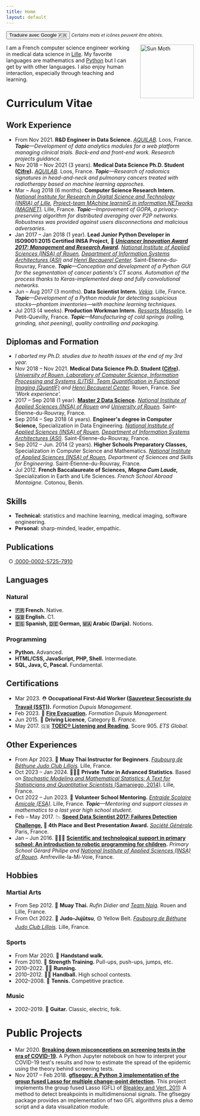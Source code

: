 ```yaml
---
title: Home
layout: default
---
```


<button onclick="window.location.href='https://alexandrehuat-github-io.translate.goog/?_x_tr_sl=en&_x_tr_tl=fr&_x_tr_hl=fr&_x_tr_pto=wapp';">Traduire avec Google 🇫🇷</button>
<small>*Certains mots et icônes peuvent être altérés.*</small>

<img src="https://www.pokepedia.fr/images/4/47/Pyrax-NB.png" alt="Sun Moth" width="144" style="float: right; margin-left: 2em;">

I am a French computer science engineer working in medical data science in [Lille](https://goo.gl/maps/Hhj2u9o7F45jnyJi8).
My favorite languages are mathematics and [Python](https://www.python.org/) but I can get by with other languages.
I also enjoy human interaction, especially through teaching and learning.

# Curriculum Vitae

## Work Experience

* From Nov 2021. **R&D Engineer in Data Science.** *[AQUILAB](https://www.aquilab.com/).* Loos, France. *__Topic__—Development of data analytics modules for a web platform managing clinical trials. Back-end and front-end work. Research projects guidance.*
* Nov 2018 – Nov 2021 (3 years). **Medical Data Science Ph.D. Student ([Cifre](https://www.anrt.asso.fr/fr/le-dispositif-cifre-7844)).** *[AQUILAB](https://www.aquilab.com/).* Loos, France. *__Topic__—Research of radiomics signatures in head-and-neck and pulmonary cancers treated with radiotherapy based on machine learning approches.*
* Mar – Aug 2018 (6 months).  **Computer Science Research Intern.** *[National Institute for Research in Digital Science and Technology (INRIA) of Lille](https://www.inria.fr/centre/lille), [Project-team MAchine learninG in information NETworks (MAGNET)](https://team.inria.fr/magnet).* Lille, France. *__Topic__—Improvement of GOPA, a privacy-preserving algorithm for distributed averaging over P2P networks. Robustness was provided against users disconnections and malicious adversaries.*
* Jan 2017 – Jan 2018 (1 year). **Lead Junior Python Developer in ISO9001:2015 Certified INSA Project,** 🏅 **_[Unicancer Innovation Award 2017: Management and Research Award](http://www.unicancer.fr/actualites/groupe/prix-unicancer-innovation-2017-les-centres-reinventent-cancerologie-pour-les-patients#bodycomp)._** *[National Institute of Applied Sciences (INSA) of Rouen](https://www.insa-rouen.fr), [Department of Information Systems Architectures (ASI)](http://asi.insa-rouen.fr) and [Henri Becquerel Center](http://www.becquerel.fr).* Saint-Étienne-du-Rouvray, France. *__Topic__—Conception and development of a Python GUI for the segmentation of cancer patients's CT scans. Automation of the process thanks to Keras-implemented deep and fully convolutional networks.*
* Jun – Aug 2017 (3 months). **Data Scientist Intern.** *[Vekia](http://www.vekia.fr).* Lille, France. *__Topic__—Development of a Python module for detecting suspicious stocks—phantom inventories—with machine learning techniques.*
* Jul 2013 (4 weeks). **Production Workman Intern.** *[Ressorts Masselin](http://www.masselin.com).* Le Petit-Quevilly, France. _**Topic**—Manufacturing of cold springs (rolling, grinding, shot peening), quality controlling and packaging._

## Diplomas and Formation

* _I aborted my Ph.D. studies due to health issues at the end of my 3rd year._
* Nov 2018 – Nov 2021. **Medical Data Science Ph.D. Student ([Cifre](https://www.anrt.asso.fr/fr/le-dispositif-cifre-7844)).** *[University of Rouen, Laboratory of Computer Science, Information Processing and Systems (LITIS), Team Quantification in Functional Imaging (QuantIF)](http://www.litislab.fr/equipe/quantif) and [Henri Becquerel Center](https://www.becquerel.fr/la-recherche/recherche-fondamentale).* Rouen, France. *See 'Work experience'.*
* 2017 – Sep 2018 (1 year). **[Master 2 Data Science](http://mastersid.univ-rouen.fr/en/sd.php).** *[National Institute of Applied Sciences (INSA) of Rouen](https://www.insa-rouen.fr) and [University of Rouen](http://www.univ-rouen.fr).* Saint-Étienne-du-Rouvray, France.
* Sep 2014 – Sep 2018 (4 years). **Engineer's degree in Computer Science,** Specialization in Data Engineering. *[National Institute of Applied Sciences (INSA) of Rouen](https://www.insa-rouen.fr), [Department of Information Systems Architectures (ASI)](http://asi.insa-rouen.fr).* Saint-Étienne-du-Rouvray, France.
* Sep 2012 – Jun. 2014 (2 years). **Higher Schools Preparatory Classes,** Specialization in Computer Science and Mathematics. *[National Institute of Applied Sciences (INSA) of Rouen](https://www.insa-rouen.fr), Department of Sciences and Skills for Engineering.* Saint-Étienne-du-Rouvray, France.
* Jul 2012. **French Baccalaureate of Sciences,** **_Magna Cum Laude,_** Specialization in Earth and Life Sciences. *French School Abroad Montaigne.* Cotonou, Benin.

## Skills

* **Technical:** statistics and machine learning, medical imaging, software engineering.
* **Personal:** sharp-minded, leader, empathic.

## Publications

<a
id="cy-effective-orcid-url"
class="underline"
href="https://orcid.org/0000-0002-5725-7910"
target="orcid.widget"
rel="me noopener noreferrer"
style="vertical-align: top">
  <img src="https://orcid.org/assets/vectors/orcid.logo.icon.svg"
  style="margin-inline-start: 0.5em; height: 1em;"
  alt="ORCID iD"/>
  0000-0002-5725-7910
</a>

<div>
<script src="https://bibbase.org/show?bib=https%3A%2F%2Fraw.githubusercontent.com%2Falexandrehuat%2Falexandrehuat.github.io%2Fmaster%2Fmy_publications.bib&jsonp=1&folding=1&commas=1"></script>
</div>

## Languages

### Natural

* **🇫🇷 French.** Native.
* **🇬🇧 English.** C1.
* **🇪🇸 Spanish, 🇩🇪 German, 🇲🇦 Arabic (Darija).** Notions.

### Programming

* **Python.** Advanced.
* **HTML/CSS, JavaScript, PHP, Shell.** Intermediate.
* **SQL, Java, C, Pascal.** Fundamental.

## Certifications

* Mar 2023. ⛑️ **Occupational First-Aid Worker ([Sauveteur Secouriste du Travail (SST)](https://www.fdmformation.fr/formation-sst)).** *Formation Dupuis Management.*
* Feb 2023. 🦺 **[Fire Evacuation](https://www.fdmformation.fr/formation-securite-incendie).** *Formation Dupuis Management.*
* Jun 2015. 🚗 **Driving Licence**, Category B. *France.*
* May 2017. 🇬🇧 **[TOEIC® Listening and Reading](https://www.etsglobal.org/fr/en/test-type-family/toeic-listening-and-reading-test)**, Score 905. *ETS Global.*

## Other Experiences

* From Apr 2023. 🥊 **Muay Thai Instructor for Beginners**. *[Faubourg de Béthune Judo Club Lillois](https://faubourg-de-bethune-judo-club-lillois.ffjudo.com).* Lille, France.
* Oct 2023 – Jan 2024. 👨🏻‍🏫 **Private Tutor in Advanced Statistics**. Based on [*Stochastic Modeling and Mathematical Statistics: A Text for Statisticians and Quantitative Scientists* (Samaniego, 2014)](https://doi.org/10.1201/b16414). Lille, France.
* Oct 2022 – Jun 2023. 🤝 **Volunteer School Mentoring.** *[Entraide Scolaire Amicale (ESA)](https://www.entraidescolaireamicale.org/)*. Lille, France. *__Topic__—Mentoring and support classes in mathematics to a last year high school student.*
* Feb – May 2017. 📉 **[Speed Data Scientist 2017: Failures Detection Challenge](http://speed-data-scientist.bemyapp.com), 🏅 4th Place and Best Presentation Award.** *[Société Générale](https://www.societegenerale.fr).* Paris, France.
* Jan – Jun 2016. 👨🏻‍🏫 **[Scientific and technological support in primary school: An introduction to robotic programming for children](https://github.com/alexandrehuat/alexandrehuat.github.io/blob/master/assets/pdf/ASTEP2016_AlexandreHuat_Rapport.pdf).** *Primary School Gérard Philipe and [National Institute of Applied Sciences (INSA) of Rouen](https://www.insa-rouen.fr).* Amfreville-la-Mi-Voie, France.

## Hobbies

### Martial Arts

* From Sep 2012. 🥊 **Muay Thai.** *Rufin Didier and [Team Naja](https://team-naja.fr).* Rouen and Lille, France.
* From Oct 2022. 🥋 **Judo-Jujūtsu**, 🟡 Yellow Belt. *[Faubourg de Béthune Judo Club Lillois](https://faubourg-de-bethune-judo-club-lillois.ffjudo.com).* Lille, France.

### Sports

* From Mar 2020. 🤸 **Handstand walk.**
* From 2010. 💪 **Strength Training.** Pull-ups, push-ups, jumps, etc.
* 2010–2022. 🏃‍♂️ **Running.**
* 2010–2012. 🤾‍♂️ **Handball.** High school contests.
* 2002–2008. 🎾 **Tennis.** Competitive practice.

### Music

* 2002–2019. 🎸 **Guitar.** Classic, electric, folk.

# Public Projects

* Mar 2020. **[Breaking down misconceptions on screening tests in the era of COVID-19](https://gist.github.com/alexandrehuat/f0c7854e911847ef74e79b60cbd9747c).** A Python Jupyter notebook on how to interpret your COVID-19 test's results and how to estimate the spread of the epidemic using the theory behind screening tests.
* Nov 2017 – Feb 2018. **[gflsegpy: A Python 3 implementation of the group fused Lasso for multiple change-point detection](https://github.com/alexandrehuat/gflsegpy).** This project implements the group fused Lasso (GFL) of [Bleakley and Vert, 2011](https://arxiv.org/abs/1106.4199): A method to detect breakpoints in multidimensional signals. The gflsegpy package provides an implementation of two GFL algorithms plus a demo script and a data visualization module.
